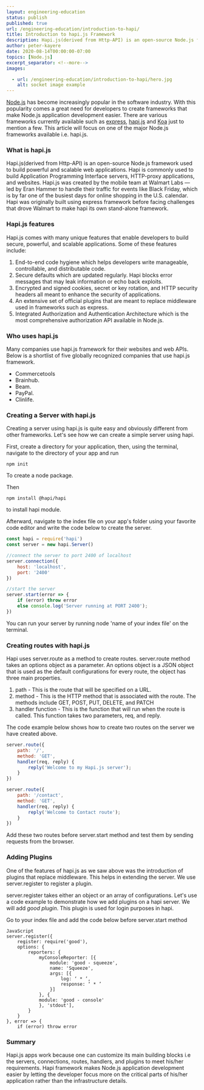 ```yaml
---
layout: engineering-education
status: publish
published: true
url: /engineering-education/introduction-to-hapi/
title: Introduction to hapi.js Framework
description: Hapi.js(derived from Http-API) is an open-source Node.js framework used to build powerful and scalable web applications.
author: peter-kayere
date: 2020-08-14T00:00:00-07:00
topics: [Node.js]
excerpt_separator: <!--more-->
images:

  - url: /engineering-education/introduction-to-hapi/hero.jpg
    alt: socket image example
---
```

[Node.js](https://nodejs.com) has become increasingly popular in the software industry. With this popularity comes a great need for developers to create frameworks that make Node.js application development easier. There are various frameworks currently available such as [express](https://expressjs.com), [hapi.js](https://hapi.dev) and [Koa](https://koajs.com) just to mention a few. This article will focus on one of the major Node.js frameworks available i.e. hapi.js.
<!--more-->
### What is hapi.js
Hapi.js(derived from Http-API) is an open-source Node.js framework used to build powerful and scalable web applications. Hapi is commonly used to build Application Programming Interface servers, HTTP-proxy applications, and websites.
Hapi.js was created by the mobile team at Walmart Labs — led by Eran Hammer to handle their traffic for events like Black Friday, which is by far one of the busiest days for online shopping in the U.S. calendar.
Hapi was originally built using express framework before facing challenges that drove Walmart to make hapi its own stand-alone framework.

### Hapi.js features
Hapi.js comes with many unique features that enable developers to build secure, powerful, and scalable applications.
Some of these features include:
1. End-to-end code hygiene which helps developers write manageable, controllable, and distributable code.
2. Secure defaults which are updated regularly. Hapi blocks error messages that may leak information or echo back exploits.
3. Encrypted and signed cookies, secret or key rotation, and HTTP security headers all meant to enhance the security of applications.
4. An extensive set of official plugins that are meant to replace middleware used in frameworks such as express.
5. Integrated Authorization and Authentication Architecture which is the most comprehensive authorization API available in Node.js.

### Who uses hapi.js
Many companies use hapi.js framework for their websites and web APIs.
Below is a shortlist of five globally recognized companies that use hapi.js framework.
- Commercetools
- Brainhub.
- Beam.
- PayPal.
- Clinlife.

### Creating a Server with hapi.js
Creating a server using hapi.js is quite easy and obviously different from other frameworks.
Let's see how we can create a simple server using hapi.

First, create a directory for your application, then, using the terminal, navigate to the directory of your app and run

```
npm init
```
To create a node package.

Then 
```
npm install @hapi/hapi
```
to install hapi module.

Afterward, navigate to the index file on your app's folder using your favorite code editor and write the code below to create the server.

```javascript
const hapi = require('hapi')
const server = new hapi.Server()

//connect the server to port 2400 of localhost
server.connection({
    host: 'localhost',
    port: '2400'
})

//start the server
server.start(error => {
    if (error) throw error
    else console.log('Server running at PORT 2400');
})
```
You can run your server by running node 'name of your index file' on the terminal.

### Creating routes with hapi.js
Hapi uses server.route as a method to create routes. server.route method takes an options object as a parameter. An options object is a JSON object that is used as the default configurations for every route, the object has three main properties.
1. path - This is the route that will be specified on a URL.
2. method - This is the HTTP method that is associated with the route. The methods include GET, POST, PUT, DELETE, and PATCH
3. handler function - This is the function that will run when the route is called. This function takes two parameters, req, and reply.

The code example below shows how to create two routes on the server we have created above.

```javascript
server.route({
    path: '/',
    method: 'GET',
    handler(req, reply) {
        reply('Welcome to my Hapi.js server');
    }
})

server.route({
    path: '/contact',
    method: 'GET',
    handler(req, reply) {
        reply('Welcome to Contact route');
    }
})
```
Add these two routes before server.start method and test them by sending requests from the browser.

### Adding Plugins
One of the features of hapi.js as we saw above was the introduction of plugins that replace middleware. This helps in extending the server. We use server.register to register a plugin.

server.register takes either an object or an array of configurations. Let's use a code example to demonstrate how we add plugins on a hapi server. We will add *good plugin*. This plugin is used for login purposes in hapi.

Go to your index file and add the code below before server.start method

```
JavaScript
server.register({
    register: require('good'),
    options: {
        reporters: {
            myConsoleReporter: [{
                module: 'good - squeeze',
                name: 'Squeeze',
                args: [{
                    log: ‘ * ’,
                    response: ‘ * ’
                }]
            }, {
            module: 'good - console'
            }, 'stdout'],
        }
    }
}, error => {
    if (error) throw error
```

### Summary
Hapi.js apps work because one can customize its main building blocks i.e the servers, connections, routes, handlers, and plugins to meet his/her requirements. Hapi framework makes Node.js application development easier by letting the developer focus more on the critical parts of his/her application rather than the infrastructure details.